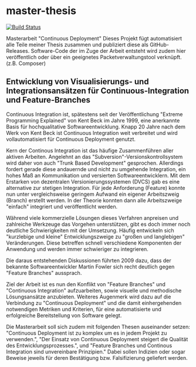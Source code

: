 # master-thesis
[![Build Status](https://travis-ci.org/falk-graeser/master-thesis.svg?branch=master)](https://travis-ci.org/falk-graeser/master-thesis)

Masterarbeit "Continuous Deployment"
Dieses Projekt fügt automatisiert alle Teile meiner Thesis zusammen und publiziert diese als GitHub-Releases.
Software-Code der im Zuge der Arbeit entsteht wird zudem hier veröffentlich oder über ein geeignetes Packetverwaltungstool verknüpft. (z.B. Composer)

## Entwicklung von Visualisierungs- und Integrationsansätzen für Continuous-Integration und Feature-Branches

Continuous Integration ist, spätestens seit der Veröffentlichung "Extreme Programming Explained" von Kent Beck im Jahre 1999, eine anerkannte Basis für hochqualitative Softwareentwicklung. Knapp 20 Jahre nach dem Werk von Kent Beck ist Continuous Integration weit verbreitet und wird vollautomatisiert für Continuous Deployment genutzt. 

Kern der Continous Integration ist das häufige Zusammenführen aller aktiven Arbeiten. Angelehnt an das "Subversion"-Versionskontrollsystem wird daher von auch "Trunk Based Development" gesprochen.
Allerdings fordert gerade diese andauernde und nicht zu umgehende Integration, ein hohes Maß an Kommunikation und versierten Softwareentwicklern.
Mit dem Erstarken von dezentralen Versionierungssystemen (DVCS) gab es eine alternative zur stetigen Integration. Für jede Anforderung (Feature) konnte nun unter vergleichsweise geringem Aufwand ein eigener Arbeitszweig (Branch) erstellt werden. In der Theorie konnten 
dann alle Arbeitszweige "einfach" integriert und veröffentlicht werden.

Während viele kommerzielle Lösungen dieses Verfahren anpreisen und zahlreiche Werkzeuge das Vorgehen unterstützen, gibt es doch immer noch deutliche Schwierigkeiten mit der Umsetzung. Häufig entwickeln sich "kurzlebige und kleine" Entwicklungszweige zu "großen und langlebigen" Veränderungen. Diese betreffen schnell verschiedene Komponenten der Anwendung und werden immer schwieriger zu integrieren. 

Die daraus entstehenden Diskussionen führten 2009 dazu, dass der bekannte Softwareentwickler Martin Fowler sich recht deutlich gegen "Feature Branches" aussprach.

Ziel der Arbeit ist es nun den Konflikt von "Feature Branches" und "Continuous Integration" aufzuarbeiten, sowie visuelle und methodische Lösungsansätze anzubieten.
Weiteres Augenmerk wird dazu auf die Verbindung zu "Continuous Deployment" und die damit einhergehenden notwendigen Metriken und Kriterien, für eine automatisierte und erfolgreiche Bereitstellung von Software gelegt.

Die Masterarbeit soll sich zudem mit folgenden Thesen auseinander setzen:  
"Continuous Deployment ist zu komplex um es in jedem Projekt zu verwenden.",
"Der Einsatz von Continuous Deployment steigert die Qualität des Entwicklungsprozesses.", und
"Feature Branches und Continous Integration sind unvereinbare Prinzipien."
Dabei sollen Indizien oder sogar Beweise jeweils für deren Bestätigung bzw. Falsifizierung geliefert werden.

